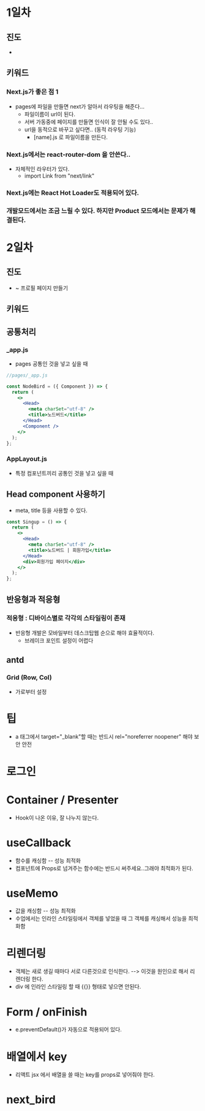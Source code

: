 # 1일차
## 진도
* 
## 키워드
### Next.js가 좋은 점 1 
* pages에 파일을 만들면 next가 알아서 라우팅을 해준다...
  * 파일이름이 url이 된다.
  * 서버 가동중에 페이지를 만들면 인식이 잘 안될 수도 있다..
  * url을 동적으로 바꾸고 싶다면.. (동적 라우팅 기능)
    * [name].js 로 파일이름을 만든다.
### Next.js에서는 react-router-dom 을 안쓴다..
* 자체적인 라우터가 있다.
  * import Link from "next/link"
### Next.js에는 React Hot Loader도 적용되어 있다.
### 개발모드에서는 조금 느릴 수 있다. 하지만 Product 모드에서는 문제가 해결된다.

# 2일차
## 진도
  * ~ 프로필 페이지 만들기
## 키워드
## 공통처리
### _app.js
* pages 공통인 것을 넣고 싶을 때
``` jsx
//pages/_app.js

const NodeBird = ({ Component }) => {
  return (
    <>
      <Head>
        <meta charSet="utf-8" />
        <title>노드버드</title>
      </Head>
      <Component />
    </>
  );
};
```

### AppLayout.js
* 특정 컴포넌트끼리 공통인 것을 넣고 싶을 때

## Head component 사용하기
* meta, title 등을 사용할 수 있다.

``` jsx
const Singup = () => {
  return (
    <>
      <Head>
        <meta charSet="utf-8" />
        <title>노드버드 | 회원가입</title>
      </Head>
      <div>회원가입 페이지</div>
    </>
  );
};

```

## 반응형과 적응형
### 적응형 : 디바이스별로 각각의 스타일링이 존재
* 반응형 개발은 모바일부터 데스크탑웹 순으로 해야 효율적이다.
	* 브레이크 포인트 설정이 어렵다
    
## antd
### Grid (Row, Col)
* 가로부터 설정

# 팁
* a 태그에서 target="_blank"할 때는 반드시 rel="noreferrer noopener" 해야 보안 안전

# 로그인
# Container / Presenter
* Hook이 나온 이유, 잘 나누지 않는다.

# useCallback
* 함수를 캐싱함 -- 성능 최적화
* 컴포넌트에 Props로 넘겨주는 함수에는 반드시 써주세요..그래야 최적화가 된다.

# useMemo
* 값을 캐싱함 -- 성능 최적화
* 수업에서는 인라인 스타일링에서 객체를 넣었을 때 그 객체를 캐싱해서 성능을 최적화함

# 리렌더링
* 객체는 새로 생길 때마다 서로 다른것으로 인식한다. --> 이것을 원인으로 해서 리렌더링 한다.
* div 에 인라인 스타일링 할 때 {{}} 형태로 넣으면 안된다.

# Form / onFinish 
* e.preventDefault()가 자동으로 적용되어 있다.

# 배열에서 key
* 리액트 jsx 에서 배열을 쓸 때는 key를 props로 넣어줘야 한다.




# next_bird

